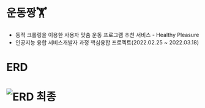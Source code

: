 # 운동짱🏋️
- 동적 크롤링을 이용한 사용자 맞춤 운동 프로그램 추천 서비스 - Healthy Pleasure
- 인공지능 융합 서비스개발자 과정 핵심융합 프로젝트(2022.02.25 ~ 2022.03.18)
# ERD
# ![ERD 최종](https://user-images.githubusercontent.com/99311920/158552289-736d1f10-37ba-43c2-aceb-8adc62023acb.PNG)


